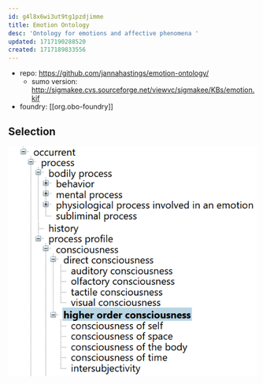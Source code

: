 ```yaml
---
id: g4l8x6wi3ut9tg1pzdjimme
title: Emotion Ontology
desc: 'Ontology for emotions and affective phenomena '
updated: 1717190288520
created: 1717189833556
---
```


- repo: https://github.com/jannahastings/emotion-ontology/
  - sumo version: http://sigmakee.cvs.sourceforge.net/viewvc/sigmakee/KBs/emotion.kif
- foundry: [[org.obo-foundry]]

## Selection

![](/assets/images/2024-05-31-14-18-06.png)
